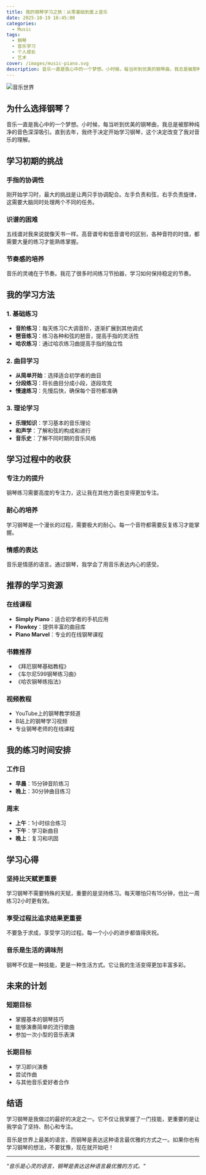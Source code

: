 ```yaml
---
title: 我的钢琴学习之旅：从零基础到爱上音乐
date: 2025-10-19 16:45:00
categories: 
  - Music
tags:
  - 钢琴
  - 音乐学习
  - 个人成长
  - 艺术
cover: /images/music-piano.svg
description: 音乐一直是我心中的一个梦想。小时候，每当听到优美的钢琴曲，我总是被那种纯净的音色深深吸引。直到去年，我终于决定开始学习钢琴，这个决定改变了我对音乐的理解。
---
```


![音乐世界](/images/music-piano.svg)

## 为什么选择钢琴？

音乐一直是我心中的一个梦想。小时候，每当听到优美的钢琴曲，我总是被那种纯净的音色深深吸引。直到去年，我终于决定开始学习钢琴，这个决定改变了我对音乐的理解。

## 学习初期的挑战

### 手指的协调性
刚开始学习时，最大的挑战是让两只手协调配合。左手负责和弦，右手负责旋律，这需要大脑同时处理两个不同的任务。

### 识谱的困难
五线谱对我来说就像天书一样。高音谱号和低音谱号的区别，各种音符的时值，都需要大量的练习才能熟练掌握。

### 节奏感的培养
音乐的灵魂在于节奏。我花了很多时间练习节拍器，学习如何保持稳定的节奏。

## 我的学习方法

### 1. 基础练习
- **音阶练习**：每天练习C大调音阶，逐渐扩展到其他调式
- **琶音练习**：练习各种和弦的琶音，提高手指的灵活性
- **哈农练习**：通过哈农练习曲提高手指的独立性

### 2. 曲目学习
- **从简单开始**：选择适合初学者的曲目
- **分段练习**：将长曲目分成小段，逐段攻克
- **慢速练习**：先慢后快，确保每个音符都准确

### 3. 理论学习
- **乐理知识**：学习基本的音乐理论
- **和声学**：了解和弦的构成和进行
- **音乐史**：了解不同时期的音乐风格

## 学习过程中的收获

### 专注力的提升
钢琴练习需要高度的专注力，这让我在其他方面也变得更加专注。

### 耐心的培养
学习钢琴是一个漫长的过程，需要极大的耐心。每一个音符都需要反复练习才能掌握。

### 情感的表达
音乐是情感的语言。通过钢琴，我学会了用音乐表达内心的感受。

## 推荐的学习资源

### 在线课程
- **Simply Piano**：适合初学者的手机应用
- **Flowkey**：提供丰富的曲目库
- **Piano Marvel**：专业的在线钢琴课程

### 书籍推荐
- 《拜厄钢琴基础教程》
- 《车尔尼599钢琴练习曲》
- 《哈农钢琴练指法》

### 视频教程
- YouTube上的钢琴教学频道
- B站上的钢琴学习视频
- 专业钢琴老师的在线课程

## 我的练习时间安排

### 工作日
- **早晨**：15分钟音阶练习
- **晚上**：30分钟曲目练习

### 周末
- **上午**：1小时综合练习
- **下午**：学习新曲目
- **晚上**：复习和巩固

## 学习心得

### 坚持比天赋更重要
学习钢琴不需要特殊的天赋，重要的是坚持练习。每天哪怕只有15分钟，也比一周练习2小时更有效。

### 享受过程比追求结果更重要
不要急于求成，享受学习的过程。每一个小小的进步都值得庆祝。

### 音乐是生活的调味剂
钢琴不仅是一种技能，更是一种生活方式。它让我的生活变得更加丰富多彩。

## 未来的计划

### 短期目标
- 掌握基本的钢琴技巧
- 能够演奏简单的流行歌曲
- 参加一次小型的音乐表演

### 长期目标
- 学习即兴演奏
- 尝试作曲
- 与其他音乐爱好者合作

## 结语

学习钢琴是我做过的最好的决定之一。它不仅让我掌握了一门技能，更重要的是让我学会了坚持、耐心和专注。

音乐是世界上最美的语言，而钢琴是表达这种语言最优雅的方式之一。如果你也有学习钢琴的想法，不要犹豫，现在就开始吧！

---

*"音乐是心灵的语言，钢琴是表达这种语言最优雅的方式。"*
